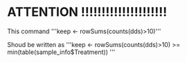 # ATTENTION !!!!!!!!!!!!!!!!!!!!!

This command '''keep <- rowSums(counts(dds)>10)'''

Shoud be written as '''keep <- rowSums(counts(dds)>10) >= min(table(sample_info$Treatment)) '''
